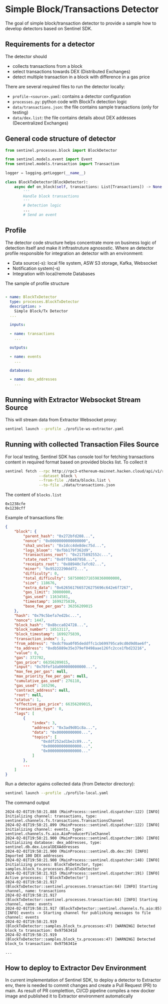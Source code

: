 # Simple Block/Transactions Detector

The goal of simple block/transaction detector to provide a sample how to develop detectors based on Sentinel SDK.

## Requirements for a detector

The detector should 
- collects transactions from a block
- select transactions towards DEX (Distributed Exchanges)
- detect multiple transaction in a block with difference in a gas price 

There are several required files to run the detector locally:
- `profile-<source>.yaml`: contains a detector configuration
- `processes.py`: python code with BlockTx detection logic
- `data/transactions.json`: the file contains sample transactions (only for testing)
- `data/dex.list`: the file contains details about DEX addesses (Decentralized Exchanges)


## General code structure of detector

```python
from sentinel.processes.block import BlockDetector

from sentinel.models.event import Event
from sentinel.models.transaction import Transaction

logger = logging.getLogger(__name__)

class BlockTxDetector(BlockDetector):
    async def on_block(self, transactions: List[Transactions]) -> None:
        '''
        Handle block transactions
        '''
        # Detection logic
        ...
        # Send an event
```

## Profile

The detector code structure helps concentrate more on business logic of detection itself and make it inftrastruture agnosostic. Where an detector profile responsible for integration an detector with an environment:
- Data source(-s): local file system, ASW S3 storage, Kafka, Websocket
- Notification system(-s)
- Integration with local/remote Databases


The sample of profile structure
```yaml

- name: BlockTxDetector
  type: processes.BlockTxDetector
  description: >
    Simple Block/Tx Detector
  ...

  inputs:

  - name: transactions
    ...

  outputs:

  - name: events
    ...

  databases:

  - name: dex_addresses
    ...
```

## Running with Extractor Websocket Stream Source

This will stream data from Extractor Websocket proxy:

```sh
sentinel launch --profile ./profile-ws-extractor.yaml
```


## Running with collected Transaction Files Source 

For local testing, Sentinel SDK has console tool for fetching transactions content in required format based on provided blocks list. To collect it

```sh
sentinel fetch --rpc http://rpc3-ethereum-mainnet.hacken.cloud/api/v1/rpc3 \
               --dataset block \
               --from-file ./data/blocks.list \
               --to-file ./data/transactions.json
```

The content of `blocks.list`
```
0x1238cfe
0x1238cff
```


Example of transactions file:

```json
{
    "block": {
        "parent_hash": "0x272bfd208...",
        "nonce": "0x0000000000000000",
        "sha3_uncles": "0x1dcc4de8dec75d...",
        "logs_bloom": "0xfbb179f362d9",
        "transactions_root": "0x2175892552c...",
        "state_root": "0x0ffbb487958...",
        "receipts_root": "0x88940c7afc02...",
        "miner": "0x95222290dd72...",
        "difficulty": 0,
        "total_difficulty": 58750003716598360000000,
        "size": 118676,
        "extra_data": "0x6265617665726275696c642e6f7267",
        "gas_limit": 30000000,
        "gas_used": 11634581,
        "timestamp": 1699275839,
        "base_fee_per_gas": 36356209015
    },
    "hash": "0x79c5befa7ed2bc...",
    "nonce": 1447,
    "block_hash": "0x8bcca024728...",
    "block_number": 18513117,
    "block_timestamp": 1699275839,
    "transaction_index": 1,
    "from_address": "0xdcf9aa0f05deddffc1cb699795ca9cd0d9d0ae6f",
    "to_address": "0xdb5889e35e379ef0498aae126fc2cce1fbd23216",
    "value": 0,
    "gas": 372702,
    "gas_price": 66356209015,
    "input": "0x70fef1da000000000000...",
    "max_fee_per_gas": null,
    "max_priority_fee_per_gas": null,
    "cumulative_gas_used": 276110,
    "gas_used": 165296,
    "contract_address": null,
    "root": null,
    "status": 1,
    "effective_gas_price": 66356209015,
    "transaction_type": 0,
    "logs": [
        {
            "index": 3,
            "address": "0x3ad9d01c8a...",
            "data": "0x00000000000...",
            "topics": [
                "0xddf252ad1be2c89...",
                "0x000000000000000...",
                "0x000000000000000..."
            ]
        },
        ...
    ]
}

```

Run a detector agains collected data (from Detector directory):

```sh
sentinel launch --profile ./profile-local.yaml
```

The command output
```
2024-02-01T19:58:21.888 (MainProcess::sentinel.dispatcher:122) [INFO] Initializing channel: transactions, type: sentinel.channels.fs.transactions.TransactionsChannel
2024-02-01T19:58:21.899 (MainProcess::sentinel.dispatcher:122) [INFO] Initializing channel: events, type: sentinel.channels.fs.aio.AioProducerFileChannel
2024-02-01T19:58:21.900 (MainProcess::sentinel.dispatcher:106) [INFO] Initializing database: dex_addresses, type: sentinel.db.dex.LocalDEXAddresses
2024-02-01T19:58:21.900 (MainProcess::sentinel.db.dex:39) [INFO] Imported 100 DEX addresses
2024-02-01T19:58:21.900 (MainProcess::sentinel.dispatcher:148) [INFO] Initializing process: BlockTxDetector, type: samples.block_tx.processes.BlockTxDetector
2024-02-01T19:58:21.915 (MainProcess::sentinel.dispatcher:191) [INFO] Active processes: ['BlockTxDetector']
2024-02-01T19:58:21.917 (BlockTxDetector::sentinel.processes.transaction:64) [INFO] Starting channel, name: transactions
2024-02-01T19:58:21.917 (BlockTxDetector::sentinel.processes.transaction:64) [INFO] Starting channel, name: events
2024-02-01T19:58:21.917 (BlockTxDetector::sentinel.channels.fs.aio:85) [INFO] events -> Starting channel for publishing messages to file channel: events
2024-02-01T19:58:21.919 (BlockTxDetector::samples.block_tx.processes:47) [WARNING] Detected block_tx transaction: 0x9756341d
2024-02-01T19:58:21.919 (BlockTxDetector::samples.block_tx.processes:47) [WARNING] Detected block_tx transaction: 0x9756341e

...
```

## How to deploy to Extractor Dev Environment

In current implementation of Sentinel SDK, to deploy a detector to Extractor env, there is needed to commit changes and create a Pull Request (PR) to main. As result of PR complettion, CI/CD pipeline compiles a new docker image and published it to Extractor environment automatically

